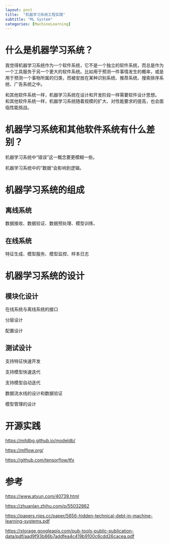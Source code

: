 ```yaml
---
layout: post
title:  "机器学习系统工程实践"
subtitle: "ML System"
categories: [MachineLearning]
---
```


# 什么是机器学习系统？

我觉得机器学习系统作为一个软件系统，它不是一个独立的软件系统，而总是作为一个工具服务于另一个更大的软件系统。比如用于预测一件事情发生的概率，或是用于预测一个事物所属的归类，而被安放在某种识别系统、推荐系统、搜索排序系统、广告系统之中。

和其他软件系统一样，机器学习系统在设计和开发阶段一样需要软件设计思想。
和其他软件系统一样，机器学习系统随着规模的扩大、对性能要求的提高，也会面临性能挑战。

# 机器学习系统和其他软件系统有什么差别？

机器学习系统中“错误”这一概念要更模糊一些。

机器学习系统中的”数据“会影响到逻辑。



# 机器学习系统的组成

## 离线系统
数据接收、数据验证、数据预处理、模型训练、

## 在线系统
特征生成、模型服务、模型监控、样本日志






# 机器学习系统的设计

## 模块化设计

在线系统与离线系统的接口


分层设计


配置设计



## 测试设计

支持特征快速开发


支持模型快速迭代


支持模型自动迭代


数据流水线的设计和数据验证


模型管理的设计




# 开源实践

https://mitdbg.github.io/modeldb/

https://mlflow.org/

https://github.com/tensorflow/tfx




# 参考

https://www.atyun.com/40739.html

https://zhuanlan.zhihu.com/p/55032862

https://papers.nips.cc/paper/5656-hidden-technical-debt-in-machine-learning-systems.pdf

https://storage.googleapis.com/pub-tools-public-publication-data/pdf/aad9f93b86b7addfea4c419b9100c6cdd26cacea.pdf